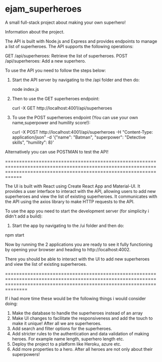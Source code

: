 # ejam_superheroes
A small full-stack project about making your own superhero!

Information about the project.

The API is built with Node.js and Express and provides endpoints to manage a list of superheroes. The API supports the following operations:

GET /api/superheroes: Retrieve the list of superheroes.
POST /api/superheroes: Add a new superhero.

To use the API you need to follow the steps below:

1) Start the API server by navigating to the /api folder and then do:

    node index.js

2) Then to use the GET superheroes endpoint:

      curl -X GET http://localhost:4001/api/superheroes

3) To use the POST superheroes endpoint (You can use your own name,superpower and humility score!):

      curl -X POST http://localhost:4001/api/superheroes -H "Content-Type: application/json" -d '{"name": "Batman", "superpower": "Detective skills", "humility": 8}'


Alternatively you can use POSTMAN to test the API! 

========================================================================================================================================================================


The UI is built with React using Create React App and Material-UI. It provides a user interface to interact with the API, allowing users to add new superheroes and view the list of existing superheroes.
It communicates with the API using the axios library to make HTTP requests to the API.

To use the app you need to start the development server (for simplicity i didn't add a build):

1) Start the app by navigating to the /ui folder and then do:

  npm start


Now by running the 2 applications you are ready to see it fully functioning by opening your browser and heading to http://localhost:4002.

There you should be able to interact with the UI to add new superheroes and view the list of existing superheroes.


==========================================================================================================================================================================

If i had more time these would be the following things i would consider doing:

1) Make the database to handle the superheroes instead of an array
2) Make UI changes to facilitate the responsiveness and add the touch to make it unique! After all we are superheroes.
3) Add search and filter options for the superheroes.
4) Add stricter rules to the authentication and data validation of making heroes. For example name length, superhero length etc.
5) Deploy the project to a platform like Heroku, azure etc.
6) Add more properties to a hero. After all heroes are not only about their superpowers!






      
